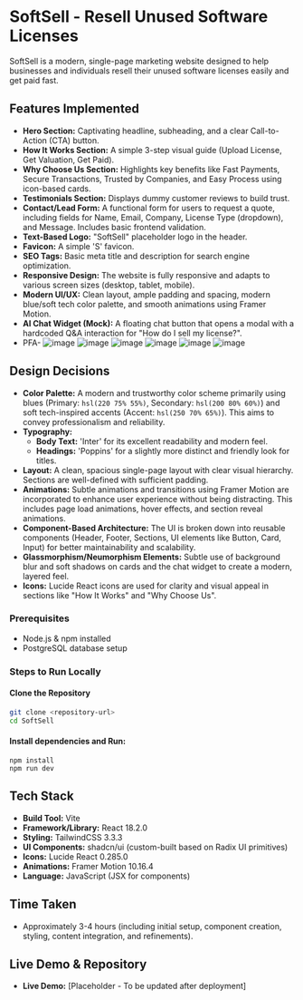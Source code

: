 # SoftSell - Resell Unused Software Licenses

SoftSell is a modern, single-page marketing website designed to help businesses and individuals resell their unused software licenses easily and get paid fast.

## Features Implemented
*   **Hero Section:** Captivating headline, subheading, and a clear Call-to-Action (CTA) button.
*   **How It Works Section:** A simple 3-step visual guide (Upload License, Get Valuation, Get Paid).
*   **Why Choose Us Section:** Highlights key benefits like Fast Payments, Secure Transactions, Trusted by Companies, and Easy Process using icon-based cards.
*   **Testimonials Section:** Displays dummy customer reviews to build trust.
*   **Contact/Lead Form:** A functional form for users to request a quote, including fields for Name, Email, Company, License Type (dropdown), and Message. Includes basic frontend validation.
*   **Text-Based Logo:** "SoftSell" placeholder logo in the header.
*   **Favicon:** A simple 'S' favicon.
*   **SEO Tags:** Basic meta title and description for search engine optimization.
*   **Responsive Design:** The website is fully responsive and adapts to various screen sizes (desktop, tablet, mobile).
*   **Modern UI/UX:** Clean layout, ample padding and spacing, modern blue/soft tech color palette, and smooth animations using Framer Motion.
*   **AI Chat Widget (Mock):** A floating chat button that opens a modal with a hardcoded Q&A interaction for "How do I sell my license?".
*   PFA-
  ![image](https://github.com/user-attachments/assets/8c23c2d7-504d-4ef4-8fc6-400381b4738e)
  ![image](https://github.com/user-attachments/assets/1dcbbe9d-c3ca-4e5f-93e9-6d8e798038ee)
  ![image](https://github.com/user-attachments/assets/f5f07bd1-aae4-4727-80c3-593ccb853626)
  ![image](https://github.com/user-attachments/assets/fb13aaca-67fd-4f02-adb2-41064da55ec3)
  ![image](https://github.com/user-attachments/assets/33699387-8a12-43ee-9156-2c99f80b913b)
  ![image](https://github.com/user-attachments/assets/28476b18-c08c-487c-b1f5-89ce95f97597)

## Design Decisions
*   **Color Palette:** A modern and trustworthy color scheme primarily using blues (Primary: `hsl(220 75% 55%)`, Secondary: `hsl(200 80% 60%)`) and soft tech-inspired accents (Accent: `hsl(250 70% 65%)`). This aims to convey professionalism and reliability.
*   **Typography:**
    *   **Body Text:** 'Inter' for its excellent readability and modern feel.
    *   **Headings:** 'Poppins' for a slightly more distinct and friendly look for titles.
*   **Layout:** A clean, spacious single-page layout with clear visual hierarchy. Sections are well-defined with sufficient padding.
*   **Animations:** Subtle animations and transitions using Framer Motion are incorporated to enhance user experience without being distracting. This includes page load animations, hover effects, and section reveal animations.
*   **Component-Based Architecture:** The UI is broken down into reusable components (Header, Footer, Sections, UI elements like Button, Card, Input) for better maintainability and scalability.
*   **Glassmorphism/Neumorphism Elements:** Subtle use of background blur and soft shadows on cards and the chat widget to create a modern, layered feel.
*   **Icons:** Lucide React icons are used for clarity and visual appeal in sections like "How It Works" and "Why Choose Us".

### Prerequisites
- Node.js & npm installed
- PostgreSQL database setup

### Steps to Run Locally
#### Clone the Repository
```bash
git clone <repository-url>
cd SoftSell
```
#### Install dependencies and Run:
```
npm install
npm run dev
```

## Tech Stack
*   **Build Tool:** Vite
*   **Framework/Library:** React 18.2.0
*   **Styling:** TailwindCSS 3.3.3
*   **UI Components:** shadcn/ui (custom-built based on Radix UI primitives)
*   **Icons:** Lucide React 0.285.0
*   **Animations:** Framer Motion 10.16.4
*   **Language:** JavaScript (JSX for components)

## Time Taken
*   Approximately 3-4 hours (including initial setup, component creation, styling, content integration, and refinements).

## Live Demo & Repository
*   **Live Demo:** \[Placeholder - To be updated after deployment]
